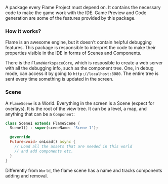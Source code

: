 A package every Flame Project must depend on. It contains the necessary code to make the game work with the IDE. Game Preview and Code generation are some of the features provided by this package.

### How it works?

Flame is an awesome engine, but it doesn't contain helpful debugging features. This package is responsible to interpret the code to make their properties visible in the IDE in forms of Scenes and Components.

There is the `FlameWorkspaceCore`, which is resposible to create a web server with all the debugging info, such as the component tree. One, in debug mode, can access it by going to `http://localhost:8080`. The entire tree is sent every time something is updated in the screen.

### Scene

A `FlameScene` is a World. Everything in the screen is a Scene (expect for overlays). It is the root of the view tree. It can be a level, a map, and anything that can be a `Component`:

```dart
class Scene1 extends FlameScene {
  Scene1() : super(sceneName: 'Scene 1');

  @override
  Future<void> onLoad() async {
    // Load all the assets that are needed in this world
    // and add components etc.
  }
}
```

Differently from `World`, the flame scene has a name and tracks components adding and removal.